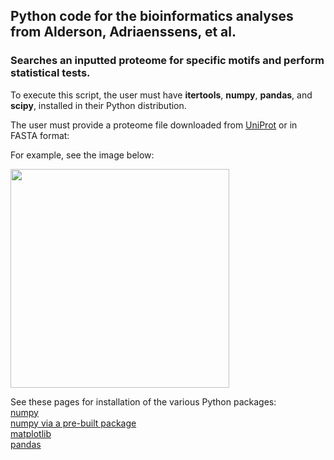 ## Python code for the bioinformatics analyses from Alderson, Adriaenssens, et al.

### Searches an inputted proteome for specific motifs and perform statistical tests.<br /> 

To execute this script, the user must have **itertools**, **numpy**, **pandas**, and **scipy**, installed in their Python distribution.<br />

The user must provide a proteome file downloaded from [UniProt](https://www.uniprot.org/) or in FASTA format:<br />

For example, see the image below: <br />

<p align="left">
  <img src="output/AIILMTV_labeled_HMQC_illustrator.jpg" width="350px" height="auto"/>
</p>

See these pages for installation of the various Python packages:<br />
[numpy](https://docs.scipy.org/doc/numpy-1.10.1/user/install.html) <br />
[numpy via a pre-built package](https://scipy.org/install.html) <br />
[matplotlib](https://matplotlib.org/faq/installing_faq.html)<br />
[pandas](https://pypi.org/project/pandas/)<br />

